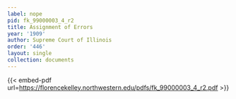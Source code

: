 ```yaml
---
label: nope
pid: fk_99000003_4_r2
title: Assignment of Errors
year: '1909'
author: Supreme Court of Illinois
order: '446'
layout: single
collection: documents
---
```



{{< embed-pdf url=https://florencekelley.northwestern.edu/pdfs/fk_99000003_4_r2.pdf >}}